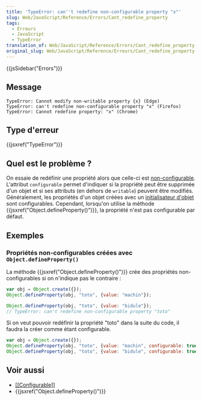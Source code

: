 ```yaml
---
title: 'TypeError: can''t redefine non-configurable property "x"'
slug: Web/JavaScript/Reference/Errors/Cant_redefine_property
tags:
  - Erreurs
  - JavaScript
  - TypeError
translation_of: Web/JavaScript/Reference/Errors/Cant_redefine_property
original_slug: Web/JavaScript/Reference/Erreurs/Cant_redefine_property
---
```

{{jsSidebar("Errors")}}

## Message

    TypeError: Cannot modify non-writable property {x} (Edge)
    TypeError: can't redefine non-configurable property "x" (Firefox)
    TypeError: Cannot redefine property: "x" (Chrome)

## Type d'erreur

{{jsxref("TypeError")}}

## Quel est le problème ?

On essaie de redéfinir une propriété alors que celle-ci est [non-configurable](/fr/docs/Web/JavaScript/Structures_de_données#Propriétés). L'attribut `configurable` permet d'indiquer si la propriété peut être supprimée d'un objet et si ses attributs (en dehors de `writable`) peuvent être modifiés. Généralement, les propriétés d'un objet créées avec un [initialisateur d'objet](/fr/docs/Web/JavaScript/Reference/Opérateurs/Initialisateur_objet) sont configurables. Cependant, lorsqu'on utilise la méthode {{jsxref("Object.defineProperty()")}}, la propriété n'est pas configurable par défaut.

## Exemples

### Propriétés non-configurables créées avec `Object.defineProperty()`

La méthode {{jsxref("Object.defineProperty()")}} crée des propriétés non-configurables si on n'indique pas le contraire :

```js example-bad
var obj = Object.create({});
Object.defineProperty(obj, "toto", {value: "machin"});

Object.defineProperty(obj, "toto", {value: "bidule"});
// TypeError: can't redefine non-configurable property "toto"
```

Si on veut pouvoir redéfinir la propriété "toto" dans la suite du code, il faudra la créer comme étant configurable.

```js example-good
var obj = Object.create({});
Object.defineProperty(obj, "toto", {value: "machin", configurable: true});
Object.defineProperty(obj, "toto", {value: "bidule", configurable: true});
```

## Voir aussi

- [\[\[Configurable\]\]](/fr/docs/Web/JavaScript/Structures_de_données#Propriétés)
- {{jsxref("Object.defineProperty()")}}
